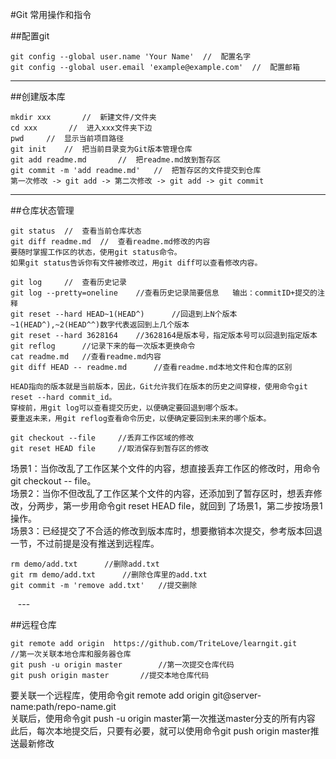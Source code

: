 #Git 常用操作和指令


##配置git     

    git config --global user.name 'Your Name'  //  配置名字    
    git config --global user.email 'example@example.com'  //  配置邮箱   
   
---   
    
##创建版本库     

    mkdir xxx       //  新建文件/文件夹   
    cd xxx       //  进入xxx文件夹下边   
    pwd     //  显示当前项目路径   
    git init    //  把当前目录变为Git版本管理仓库   
    git add readme.md       //  把readme.md放到暂存区   
    git commit -m 'add readme.md'   //  把暂存区的文件提交到仓库   
    第一次修改 -> git add -> 第二次修改 -> git add -> git commit   
   
---   
   
##仓库状态管理    

    git status  //  查看当前仓库状态   
    git diff readme.md  //  查看readme.md修改的内容   
    要随时掌握工作区的状态，使用git status命令。   
    如果git status告诉你有文件被修改过，用git diff可以查看修改内容。   
       
    git log     //  查看历史记录   
    git log --pretty=oneline    //查看历史记录简要信息   输出：commitID+提交的注释   
    git reset --hard HEAD~1(HEAD^)      //回退到上N个版本~1(HEAD^),~2(HEAD^^)数字代表返回到上几个版本   
    git reset --hard 3628164    //3628164是版本号，指定版本号可以回退到指定版本   
    git reflog      //记录下来的每一次版本更换命令   
    cat readme.md   //查看readme.md内容   
    git diff HEAD -- readme.md      //查看readme.md本地文件和仓库的区别   
       
    HEAD指向的版本就是当前版本，因此，Git允许我们在版本的历史之间穿梭，使用命令git reset --hard commit_id。   
    穿梭前，用git log可以查看提交历史，以便确定要回退到哪个版本。   
    要重返未来，用git reflog查看命令历史，以便确定要回到未来的哪个版本。   
    
    git checkout --file     //丢弃工作区域的修改   
    git reset HEAD file     //取消保存到暂存区的修改    
场景1：当你改乱了工作区某个文件的内容，想直接丢弃工作区的修改时，用命令git checkout -- file。   
场景2：当你不但改乱了工作区某个文件的内容，还添加到了暂存区时，想丢弃修改，分两步，第一步用命令git reset HEAD file，就回到     了场景1，第二步按场景1操作。     
场景3：已经提交了不合适的修改到版本库时，想要撤销本次提交，参考版本回退一节，不过前提是没有推送到远程库。   

    rm demo/add.txt      //删除add.txt    
    git rm demo/add.txt      //删除仓库里的add.txt    
    git commit -m 'remove add.txt'   //提交删除     
    
    --- 
    
##远程仓库      
    
    git remote add origin  https://github.com/TriteLove/learngit.git     //第一次关联本地仓库和服务器仓库      
    git push -u origin master        //第一次提交仓库代码        
    git push origin master       //提交本地仓库代码     

要关联一个远程库，使用命令git remote add origin git@server-name:path/repo-name.git       
关联后，使用命令git push -u origin master第一次推送master分支的所有内容     
此后，每次本地提交后，只要有必要，就可以使用命令git push origin master推送最新修改        
